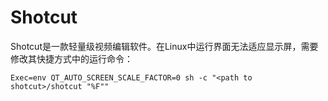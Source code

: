 # Shotcut

Shotcut是一款轻量级视频编辑软件。在Linux中运行界面无法适应显示屏，需要修改其快捷方式中的运行命令：


```
Exec=env QT_AUTO_SCREEN_SCALE_FACTOR=0 sh -c "<path to shotcut>/shotcut "%F""
```
